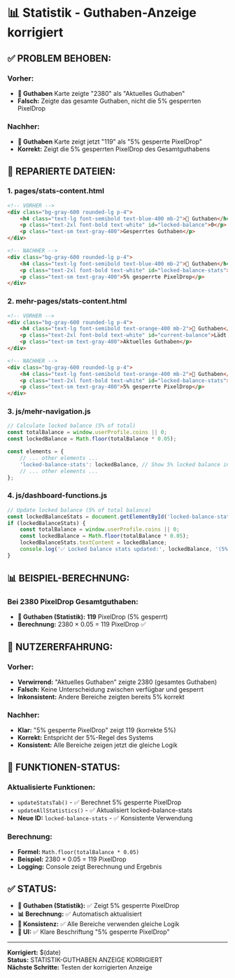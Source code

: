 # 📊 Statistik - Guthaben-Anzeige korrigiert

## ✅ **PROBLEM BEHOBEN:**

### **Vorher:**
- **💎 Guthaben** Karte zeigte "2380" als "Aktuelles Guthaben"
- **Falsch:** Zeigte das gesamte Guthaben, nicht die 5% gesperrten PixelDrop

### **Nachher:**
- **💎 Guthaben** Karte zeigt jetzt "119" als "5% gesperrte PixelDrop"
- **Korrekt:** Zeigt die 5% gesperrten PixelDrop des Gesamtguthabens

## 🔧 **REPARIERTE DATEIEN:**

### **1. pages/stats-content.html**
```html
<!-- VORHER -->
<div class="bg-gray-600 rounded-lg p-4">
    <h4 class="text-lg font-semibold text-blue-400 mb-2">💎 Guthaben</h4>
    <p class="text-2xl font-bold text-white" id="locked-balance">0</p>
    <p class="text-sm text-gray-400">Gesperrtes Guthaben</p>
</div>

<!-- NACHHER -->
<div class="bg-gray-600 rounded-lg p-4">
    <h4 class="text-lg font-semibold text-blue-400 mb-2">💎 Guthaben</h4>
    <p class="text-2xl font-bold text-white" id="locked-balance-stats">0</p>
    <p class="text-sm text-gray-400">5% gesperrte PixelDrop</p>
</div>
```

### **2. mehr-pages/stats-content.html**
```html
<!-- VORHER -->
<div class="bg-gray-600 rounded-lg p-4">
    <h4 class="text-lg font-semibold text-orange-400 mb-2">💎 Guthaben</h4>
    <p class="text-2xl font-bold text-white" id="current-balance">Lädt...</p>
    <p class="text-sm text-gray-400">Aktuelles Guthaben</p>
</div>

<!-- NACHHER -->
<div class="bg-gray-600 rounded-lg p-4">
    <h4 class="text-lg font-semibold text-orange-400 mb-2">💎 Guthaben</h4>
    <p class="text-2xl font-bold text-white" id="locked-balance-stats">Lädt...</p>
    <p class="text-sm text-gray-400">5% gesperrte PixelDrop</p>
</div>
```

### **3. js/mehr-navigation.js**
```javascript
// Calculate locked balance (5% of total)
const totalBalance = window.userProfile.coins || 0;
const lockedBalance = Math.floor(totalBalance * 0.05);

const elements = {
    // ... other elements ...
    'locked-balance-stats': lockedBalance, // Show 5% locked balance in stats
    // ... other elements ...
};
```

### **4. js/dashboard-functions.js**
```javascript
// Update locked balance (5% of total balance)
const lockedBalanceStats = document.getElementById('locked-balance-stats');
if (lockedBalanceStats) {
    const totalBalance = window.userProfile.coins || 0;
    const lockedBalance = Math.floor(totalBalance * 0.05);
    lockedBalanceStats.textContent = lockedBalance;
    console.log('✅ Locked balance stats updated:', lockedBalance, '(5% of', totalBalance, ')');
}
```

## 📊 **BEISPIEL-BERECHNUNG:**

### **Bei 2380 PixelDrop Gesamtguthaben:**
- **💎 Guthaben (Statistik):** **119** PixelDrop (5% gesperrt)
- **Berechnung:** 2380 × 0.05 = 119 PixelDrop ✅

## 🎯 **NUTZERERFAHRUNG:**

### **Vorher:**
- **Verwirrend:** "Aktuelles Guthaben" zeigte 2380 (gesamtes Guthaben)
- **Falsch:** Keine Unterscheidung zwischen verfügbar und gesperrt
- **Inkonsistent:** Andere Bereiche zeigten bereits 5% korrekt

### **Nachher:**
- **Klar:** "5% gesperrte PixelDrop" zeigt 119 (korrekte 5%)
- **Korrekt:** Entspricht der 5%-Regel des Systems
- **Konsistent:** Alle Bereiche zeigen jetzt die gleiche Logik

## 🔄 **FUNKTIONEN-STATUS:**

### **Aktualisierte Funktionen:**
- `updateStatsTab()` - ✅ Berechnet 5% gesperrte PixelDrop
- `updateAllStatistics()` - ✅ Aktualisiert locked-balance-stats
- **Neue ID:** `locked-balance-stats` - ✅ Konsistente Verwendung

### **Berechnung:**
- **Formel:** `Math.floor(totalBalance * 0.05)`
- **Beispiel:** 2380 × 0.05 = 119 PixelDrop
- **Logging:** Console zeigt Berechnung und Ergebnis

## ✅ **STATUS:**

- **💎 Guthaben (Statistik):** ✅ Zeigt 5% gesperrte PixelDrop
- **📊 Berechnung:** ✅ Automatisch aktualisiert
- **🔄 Konsistenz:** ✅ Alle Bereiche verwenden gleiche Logik
- **📱 UI:** ✅ Klare Beschriftung "5% gesperrte PixelDrop"

---
**Korrigiert:** $(date)  
**Status:** STATISTIK-GUTHABEN ANZEIGE KORRIGIERT  
**Nächste Schritte:** Testen der korrigierten Anzeige
